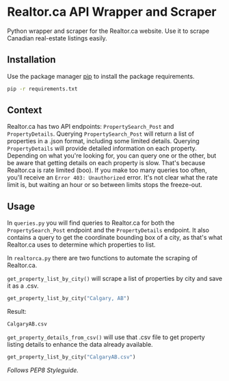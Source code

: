 # Realtor.ca API Wrapper and Scraper
Python wrapper and scraper for the Realtor.ca website. Use it to scrape Canadian real-estate listings easily.

## Installation
<!-- TODO: Update installation -->
Use the package manager [pip](https://pip.pypa.io/en/stable/) to install the package requirements.

```bash
pip -r requirements.txt
```

## Context
Realtor.ca has two API endpoints: `PropertySearch_Post` and `PropertyDetails`. Querying `PropertySearch_Post` 
will return a list of properties in a .json format, including some limited details. Querying `PropertyDetails` will provide detailed information on each property. Depending on what you're looking for, you can query one or the other, but be aware that getting details on each property is slow. That's because Realtor.ca is rate limited (boo). If you make too many queries too often, you'll receive an `Error 403: Unauthorized` error. It's not clear what the rate limit is, but waiting an hour or so between limits stops the freeze-out.

## Usage
In `queries.py` you will find queries to Realtor.ca for both the `PropertySearch_Post` endpoint and the `PropertyDetails` endpoint. It also contains a query to get the coordinate bounding box of a city, as that's what Realtor.ca uses to determine which properties to list.

In `realtorca.py` there are two functions to automate the scraping of Realtor.ca.

`get_property_list_by_city()` will scrape a list of properties by city and save it as a .csv.
```python
get_property_list_by_city("Calgary, AB")
```

Result:
```bash
CalgaryAB.csv
```
`get_property_details_from_csv()` will use that .csv file to get property listing details to enhance the data already available.
```python
get_property_list_by_city("CalgaryAB.csv")
```

*Follows PEP8 Styleguide.*
